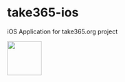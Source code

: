 # take365-ios

iOS Application for take365.org project 

<a href="https://itunes.apple.com/us/app/take365-po-odnoj-fotografii/id1082676900?mt=8">
<img class="centered" src="https://devimages.apple.com.edgekey.net/app-store/marketing/guidelines/images/badge-download-on-the-app-store.svg" alt="" data-hires-status="pending" height="80" widt="270">
</a>
